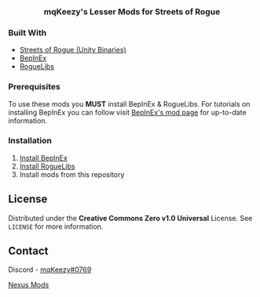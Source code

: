 <!--
*** Thanks for checking out the Best-README-Template. If you have a suggestion
*** that would make this better, please fork the repo and create a pull request
*** or simply open an issue with the tag "enhancement".
*** Thanks again! Now go create something AMAZING! :D
-->



<!-- PROJECT SHIELDS -->
<!--
*** I'm using markdown "reference style" links for readability.
*** Reference links are enclosed in brackets [ ] instead of parentheses ( ).
*** See the bottom of this document for the declaration of the reference variables
*** for contributors-url, forks-url, etc. This is an optional, concise syntax you may use.
*** https://www.markdownguide.org/basic-syntax/#reference-style-links
-->



<!-- PROJECT LOGO -->
<!--<br />-->
<!--<p align="center">-->
<!--  <a href="https://github.com/othneildrew/Best-README-Template">-->
<!--    <img src="images/logo.png" alt="Logo" width="80" height="80">-->
<!--  </a>-->

  <h3 align="center">mqKeezy's Lesser Mods for Streets of Rogue</h3>

<!--  <p align="center">-->
<!--    An awesome README template to jumpstart your projects!-->
<!--    <br />-->
<!--    <a href="https://github.com/othneildrew/Best-README-Template"><strong>Explore the docs »</strong></a>-->
<!--    <br />-->
<!--    <br />-->
<!--    <a href="https://github.com/othneildrew/Best-README-Template">View Demo</a>-->
<!--    ·-->
<!--    <a href="https://github.com/othneildrew/Best-README-Template/issues">Report Bug</a>-->
<!--    ·-->
<!--    <a href="https://github.com/othneildrew/Best-README-Template/issues">Request Feature</a>-->
<!--  </p>-->
<!--</p>-->



<!-- TABLE OF CONTENTS -->
<!--<details open="open">-->
<!--  <summary>Table of Contents</summary>-->
<!--  <ol>-->
<!--    <li>-->
<!--      <a href="#about-the-project">About The Project</a>-->
<!--      <ul>-->
<!--        <li><a href="#built-with">Built With</a></li>-->
<!--      </ul>-->
<!--    </li>-->
<!--    <li>-->
<!--      <a href="#getting-started">Getting Started</a>-->
<!--      <ul>-->
<!--        <li><a href="#prerequisites">Prerequisites</a></li>-->
<!--        <li><a href="#installation">Installation</a></li>-->
<!--      </ul>-->
<!--    </li>-->
<!--    <li><a href="#usage">Usage</a></li>-->
<!--    <li><a href="#roadmap">Roadmap</a></li>-->
<!--    <li><a href="#contributing">Contributing</a></li>-->
<!--    <li><a href="#license">License</a></li>-->
<!--    <li><a href="#contact">Contact</a></li>-->
<!--    <li><a href="#acknowledgements">Acknowledgements</a></li>-->
<!--  </ol>-->
<!--</details>-->



<!-- ABOUT THE PROJECT -->
<!--## About The Project-->

<!--[![Product Name Screen Shot][product-screenshot]](https://example.com)-->

<!--There are many great README templates available on GitHub, however, I didn't find one that really suit my needs so I created this enhanced one. I want to create a README template so amazing that it'll be the last one you ever need -- I think this is it.-->

<!--Here's why:-->
<!--* Your time should be focused on creating something amazing. A project that solves a problem and helps others-->
<!--* You shouldn't be doing the same tasks over and over like creating a README from scratch-->
<!--* You should element DRY principles to the rest of your life :smile:-->

<!--Of course, no one template will serve all projects since your needs may be different. So I'll be adding more in the near future. You may also suggest changes by forking this repo and creating a pull request or opening an issue. Thanks to all the people have have contributed to expanding this template!-->

<!--A list of commonly used resources that I find helpful are listed in the acknowledgements.-->

### Built With

* [Streets of Rogue (Unity Binaries)](https://streetsofrogue.com/)
* [BepInEx](https://github.com/BepInEx/BepInEx)
* [RogueLibs](https://github.com/Abbysssal/RogueLibs)


### Prerequisites

To use these mods you **MUST** install BepInEx & RogueLibs. For tutorials on installing BepInEx you can follow visit [BepInEx's mod page](https://github.com/BepInEx/BepInEx) for up-to-date information.

### Installation

1. [Install BepInEx](https://bepinex.github.io/bepinex_docs/master/articles/user_guide/installation/index.html?tabs=tabid-win)
2. [Install RogueLibs](https://github.com/Abbysssal/RogueLibs/releases/tag/v2.1.1)
3. Install mods from this repository



<!-- USAGE EXAMPLES -->
<!--## Usage-->

<!--Use this space to show useful examples of how a project can be used. Additional screenshots, code examples and demos work well in this space. You may also link to more resources.-->

<!--_For more examples, please refer to the [Documentation](https://example.com)_-->



<!-- LICENSE -->
## License

Distributed under the **Creative Commons Zero v1.0 Universal** License. See `LICENSE` for more information.



<!-- CONTACT -->
## Contact

Discord - [mqKeezy#0769](https://discordapp.com/users/128712711910588416)

[Nexus Mods](https://www.nexusmods.com/users/14315759)





<!-- MARKDOWN LINKS & IMAGES -->
<!-- https://www.markdownguide.org/basic-syntax/#reference-style-links -->
[contributors-shield]: https://img.shields.io/github/contributors/othneildrew/Best-README-Template.svg?style=for-the-badge
[contributors-url]: https://github.com/othneildrew/Best-README-Template/graphs/contributors
[forks-shield]: https://img.shields.io/github/forks/othneildrew/Best-README-Template.svg?style=for-the-badge
[forks-url]: https://github.com/othneildrew/Best-README-Template/network/members
[stars-shield]: https://img.shields.io/github/stars/othneildrew/Best-README-Template.svg?style=for-the-badge
[stars-url]: https://github.com/othneildrew/Best-README-Template/stargazers
[issues-shield]: https://img.shields.io/github/issues/othneildrew/Best-README-Template.svg?style=for-the-badge
[issues-url]: https://github.com/othneildrew/Best-README-Template/issues
[license-shield]: https://img.shields.io/github/license/othneildrew/Best-README-Template.svg?style=for-the-badge
[license-url]: https://github.com/othneildrew/Best-README-Template/blob/master/LICENSE.txt
[linkedin-shield]: https://img.shields.io/badge/-LinkedIn-black.svg?style=for-the-badge&logo=linkedin&colorB=555
[product-screenshot]: images/screenshot.png